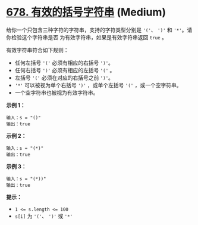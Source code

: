 # [678. 有效的括号字符串][link] (Medium)

[link]: https://leetcode.cn/problems/valid-parenthesis-string/

给你一个只包含三种字符的字符串，支持的字符类型分别是 `'('`、 `')'` 和 `'*'`。请你检验这个字符串是否
为有效字符串，如果是有效字符串返回 `true` 。

有效字符串符合如下规则：

- 任何左括号 `'('` 必须有相应的右括号 `')'`。
- 任何右括号 `')'` 必须有相应的左括号 `'('` 。
- 左括号 `'('` 必须在对应的右括号之前 `')'`。
- `'*'` 可以被视为单个右括号 `')'` ，或单个左括号 `'('` ，或一个空字符串。
- 一个空字符串也被视为有效字符串。

**示例 1：**

```
输入：s = "()"
输出：true
```

**示例 2：**

```
输入：s = "(*)"
输出：true
```

**示例 3：**

```
输入：s = "(*))"
输出：true
```

**提示：**

- `1 <= s.length <= 100`
- `s[i]` 为 `'('`、 `')'` 或 `'*'`

